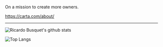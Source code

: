 On a mission to create more owners.

https://carta.com/about/

---

![Ricardo Busquet's github stats](https://github-readme-stats.vercel.app/api?username=rbusquet&hide_title=true&hide=stars)

![Top Langs](https://github-readme-stats.vercel.app/api/top-langs/?username=rbusquet&layout=compact&hide_title=true)
